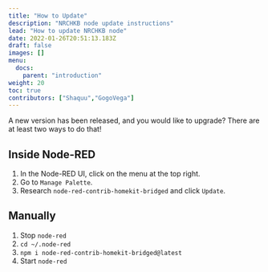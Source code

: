 ```yaml
---
title: "How to Update"
description: "NRCHKB node update instructions"
lead: "How to update NRCHKB node"
date: 2022-01-26T20:51:13.183Z
draft: false
images: []
menu:
  docs:
    parent: "introduction"
weight: 20
toc: true
contributors: ["Shaquu","GogoVega"]
---
```


A new version has been released, and you would like to upgrade? There are at least two ways to do that!

## Inside Node-RED

1. In the Node-RED UI, click on the menu at the top right.
2. Go to `Manage Palette`.
3. Research `node-red-contrib-homekit-bridged` and click `Update`.

## Manually

1. Stop `node-red`
2. `cd ~/.node-red`
3. `npm i node-red-contrib-homekit-bridged@latest`
4. Start `node-red`
